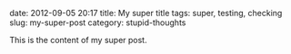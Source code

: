 date: 2012-09-05 20:17
title: My super title
tags: super, testing, checking
slug: my-super-post
category: stupid-thoughts

This is the content of my super post.